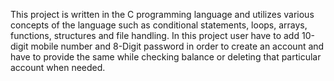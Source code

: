 This project is written in the C programming language and utilizes various concepts of the language such as conditional statements, loops, arrays, functions, structures and file handling. In this project user have to add 10-digit mobile number and 8-Digit password in order to create an account and have to provide the same while checking balance or deleting that particular account when needed.
